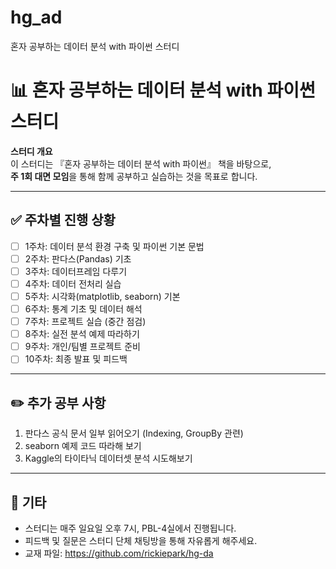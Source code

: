 # hg_ad
혼자 공부하는 데이터 분석 with 파이썬 스터디

# 📊 혼자 공부하는 데이터 분석 with 파이썬 스터디

**스터디 개요**  
이 스터디는 『혼자 공부하는 데이터 분석 with 파이썬』 책을 바탕으로,  
**주 1회 대면 모임**을 통해 함께 공부하고 실습하는 것을 목표로 합니다.

---

## ✅ 주차별 진행 상황

- [ ] 1주차: 데이터 분석 환경 구축 및 파이썬 기본 문법
- [ ] 2주차: 판다스(Pandas) 기초
- [ ] 3주차: 데이터프레임 다루기
- [ ] 4주차: 데이터 전처리 실습
- [ ] 5주차: 시각화(matplotlib, seaborn) 기본
- [ ] 6주차: 통계 기초 및 데이터 해석
- [ ] 7주차: 프로젝트 실습 (중간 점검)
- [ ] 8주차: 실전 분석 예제 따라하기
- [ ] 9주차: 개인/팀별 프로젝트 준비
- [ ] 10주차: 최종 발표 및 피드백

---

## ✏️ 추가 공부 사항

1. 판다스 공식 문서 일부 읽어오기 (Indexing, GroupBy 관련)
2. seaborn 예제 코드 따라해 보기
3. Kaggle의 타이타닉 데이터셋 분석 시도해보기

---

## 📌 기타

- 스터디는 매주 일요일 오후 7시, PBL-4실에서 진행됩니다.
- 피드백 및 질문은 스터디 단체 채팅방을 통해 자유롭게 해주세요.
- 교재 파일: https://github.com/rickiepark/hg-da
